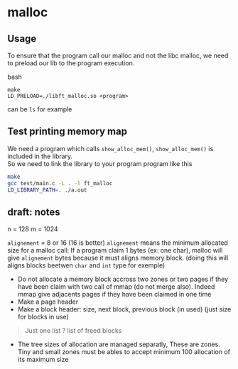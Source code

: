 # malloc

## Usage

To ensure that the program call our malloc and not the libc malloc, we need to preload our lib to the program execution.

bash
```
make
LD_PRELOAD=./libft_malloc.so <program>
```

<program> can be `ls` for example


## Test printing memory map

We need a program which calls `show_alloc_mem()`, `show_alloc_mem()` is included in the library.  
So we need to link the library to your program program like this

```bash
make
gcc test/main.c -L . -l ft_malloc
LD_LIBRARY_PATH=. ./a.out
```

## draft: notes
n = 128
m = 1024

`alignement` = 8 or  16 (16 is better)
`alignement` means the minimum allocated size for a malloc call: If a program claim 1 bytes (ex: one char), malloc will give `alignement` bytes because it must aligns memory block. (doing this will aligns blocks beetwen `char` and `int` type for exemple)

- Do not allocate a memory block accross two zones or two pages if they have been claim with two call of mmap (do not merge also). Indeed mmap give adjacents pages if they have been claimed in one time 
- Make a page header
- Make a block header: size, next block, previous block (in used) (just size for blocks in use)

> Just one list ? list of freed blocks

- The tree sizes of allocation are managed separatly, These are zones. Tiny and small zones must be ables to accept minimum 100 allocation of its maximum size
